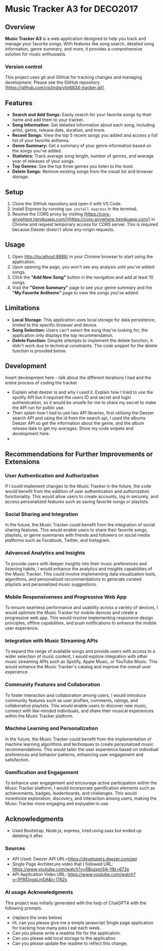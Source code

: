 # Music Tracker A3 for DECO2017

## Overview
**Music Tracker A3** is a web application designed to help you track and manage your favorite songs. With features like song search, detailed song information, genre summary, and more, it provides a comprehensive solution for music enthusiasts.

### Version control
This project uses git and GitHub for tracking changes and managing development. 
Please see the GitHub repository [https://github.com/viclindq/vlin6834-tracker.git].

## Features
- **Search and Add Songs:** Easily search for your favorite songs by their name and add them to your tracker.
- **Song Information:** Get detailed information about each song, including artist, genre, release date, duration, and more.
- **Recent Songs:** View the top 5 recent songs you added and access a full list of your favorite anthems.
- **Genre Summary:** Get a summary of your genre information based on the songs you've added.
- **Statistics:** Track average song length, number of genres, and average year of releases of your songs.
- **Top Genres:** See the top three genres you listen to the most.
- **Delete Songs:** Remove existing songs from the visual list and browser storage.

## Setup
1. Clone the GitHub repository and open it with VS Code.
2. Install Express by running `npm install express` in the terminal.
3. Resolve the CORS proxy by visiting [https://cors-anywhere.herokuapp.com/](https://cors-anywhere.herokuapp.com/) in Chrome and request temporary access for CORS server. This is required because Deezer doesn't allow any-origin requests.

## Usage
1. Open [http://localhost:8888/](http://localhost:8888/) in your Chrome browser to start using the application.
2. Upon opening the page, you won't see any analysis until you've added songs.
3. Click the **"Add New Song"** button in the navigation and add at least 10 songs.
4. Visit the **"Genre Summary"** page to see your genre summary and the **"My Favorite Anthems"** page to view the songs you've added.

## Limitations
- **Local Storage:** This application uses local storage for data persistence, limited to the specific browser and device.
- **Song Selection:** Users can't select the song they're looking for; the application only displays the top recommendation.
- **Delete Function:** Despite attempts to implement the delete function, it didn't work due to technical constraints. The code snippet for the delete function is provided below.


## Development
Insert development here - talk about the different iterations I had and the entire process of coding the tracker

- Explain what deezer is and why I used it. Explain how I tried to use the spotify API but it required the users ID and secret and login authentication, so it would be unsafe for me to share my secret to make the API run for public use. 
- Then xplain how I had to use two API libraries, first utilising the Deezer search API and using the id from the search api, I used the albums Deezer API so get the information about the genre, and the album release date to get my averages. Show my code snipets and development here. 
- 


## Recommendations for Further Improvements or Extensions

### User Authentication and Authorization
If I could implement changes to the Music Tracker in the future, the code would benefit from the addition of user authentication and authorization functionality. This would allow users to create accounts, log in securely, and access personalized features such as saving favorite songs or playlists.

### Social Sharing and Integration
In the future, the Music Tracker could benefit from the integration of social sharing features. This would enable users to share their favorite songs, playlists, or genre summaries with friends and followers on social media platforms such as Facebook, Twitter, and Instagram.

### Advanced Analytics and Insights
To provide users with deeper insights into their music preferences and listening habits, I would enhance the analytics and insights capabilities of the Music Tracker. This could involve implementing data visualization tools, algorithms, and personalized recommendations to generate curated playlists and personalized music suggestions.

### Mobile Responsiveness and Progressive Web App 
To ensure seamless performance and usability across a variety of devices, I would optimize the Music Tracker for mobile devices and create a progressive web app. This would involve implementing responsive design principles, offline capabilities, and push notifications to enhance the mobile user experience.

### Integration with Music Streaming APIs
To expand the range of available songs and provide users with access to a wider selection of music content, I would explore integration with other music streaming APIs such as Spotify, Apple Music, or YouTube Music. This would enhance the Music Tracker's catalog and improve the overall user experience.

### Community Features and Collaboration
To foster interaction and collaboration among users, I would introduce community features such as user profiles, comments, ratings, and collaborative playlists. This would enable users to discover new music, connect with like-minded individuals, and share their musical experiences within the Music Tracker platform.

### Machine Learning and Personalization
In the future, the Music Tracker could benefit from the implementation of machine learning algorithms and techniques to create personalized music recommendations. This would tailor the user experience based on individual preferences and behavior patterns, enhancing user engagement and satisfaction.

### Gamification and Engagement
To enhance user engagement and encourage active participation within the Music Tracker platform, I would incorporate gamification elements such as achievements, badges, leaderboards, and challenges. This would incentivize exploration, discovery, and interaction among users, making the Music Tracker more engaging and enjoyable to use.




## Acknowledgments
- Used Bootstrap, Node.js, express, tried using sass but ended up deleting it after. 


### Sources
- API Used: Deezer API URL=https://developers.deezer.com/api 
- Single Page Architecure video that I followed URL: https://www.youtube.com/watch?v=6BozpmSjk-Y&t=672s
- API Application Video URL: https://www.youtube.com/watch?v=1PWDxgqLmDA&t=1782s


### AI usage Acknowledgments
This project was initially generated with the help of ChatGPT4 with the following prompts.

- (replace the ones below)
- Hi, can you please give me a simple javascript Single page application for tracking how many pies I eat each week.
- Can you please write a readme file for the application.
- Can you please add local storage to the application.
- Can you please update the readme to reflect this change,
